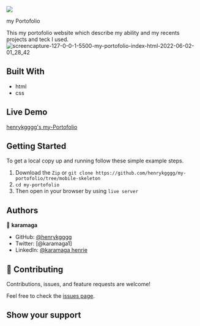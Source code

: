 ![](https://img.shields.io/badge/Microverse-blueviolet)

my Portofolio

This my portofolio website which describe my ability and my recents projects and teck I used.
![screencapture-127-0-0-1-5500-my-portofolio-index-html-2022-06-02-01_28_42](https://user-images.githubusercontent.com/88551100/171454504-97247069-8f01-47b7-932d-c188e37e1ad1.png)

## Built With

- html
- css

## Live Demo

[henrykgggg's my-Portofolio](https://henrykgggg.github.io/)

## Getting Started

To get a local copy up and running follow these simple example steps.

1. Download the `Zip` or `git clone https://github.com/henrykgggg/my-portofolio/tree/mobile-skeleton `
2. `cd my-portofolio`
3. Then open in your browser by using `live server`

## Authors

👤 **karamaga**

- GitHub: [@henrykgggg ](https://github.com/henrykgggg)
- Twitter: [@karamaga1]
- LinkedIn: [@karamaga henrie](https://www.linkedin.com/in/karamaga-henrie-35a539232/)

## 🤝 Contributing

Contributions, issues, and feature requests are welcome!

Feel free to check the [issues page](../../issues/).

## Show your support

